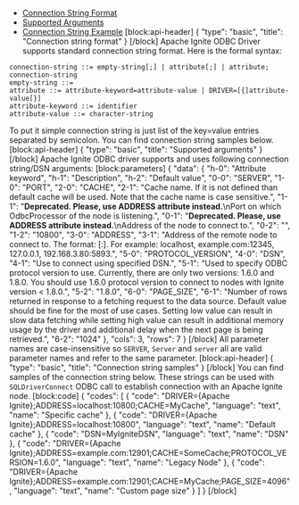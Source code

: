 * [Connection String Format](#connection-string-format)
* [Supported Arguments](#supported-arguments)
* [Connection String Example](#connection-string-example)
[block:api-header]
{
  "type": "basic",
  "title": "Connection string format"
}
[/block]
Apache Ignite ODBC Driver supports standard connection string format. Here is the formal syntax:

```
connection-string ::= empty-string[;] | attribute[;] | attribute; connection-string
empty-string ::=
attribute ::= attribute-keyword=attribute-value | DRIVER=[{]attribute-value[}]
attribute-keyword ::= identifier
attribute-value ::= character-string
```

To put it simple connection string is just list of the key=value entries separated by semicolon. You can find connection string samples below.
[block:api-header]
{
  "type": "basic",
  "title": "Supported arguments"
}
[/block]
Apache Ignite ODBC driver supports and uses following connection string/DSN
arguments:
[block:parameters]
{
  "data": {
    "h-0": "Attribute keyword",
    "h-1": "Description",
    "h-2": "Default value",
    "0-0": "SERVER",
    "1-0": "PORT",
    "2-0": "CACHE",
    "2-1": "Cache name. If it is not defined than default cache will be used. Note that the cache name is case sensitive.",
    "1-1": "**Deprecated. Please, use ADDRESS attribute instead.**\nPort on which OdbcProcessor of the node is listening.",
    "0-1": "**Deprecated. Please, use ADDRESS attribute instead.**\nAddress of the node to connect to.",
    "0-2": "",
    "1-2": "10800",
    "3-0": "ADDRESS",
    "3-1": "Address of the remote node to connect to. The format: <host>[:<port>]. For example: localhost, example.com:12345, 127.0.0.1, 192.168.3.80:5893.",
    "5-0": "PROTOCOL_VERSION",
    "4-0": "DSN",
    "4-1": "Use to connect using specified DSN.",
    "5-1": "Used to specify ODBC protocol version to use. Currently, there are only two versions: 1.6.0 and 1.8.0. You should use 1.6.0 protocol version to connect to nodes with Ignite version < 1.8.0.",
    "5-2": "1.8.0",
    "6-0": "PAGE_SIZE",
    "6-1": "Number of rows returned in response to a fetching request to the data source. Default value should be fine for the most of use cases. Setting low value can result in slow data fetching while setting high value can result in additional memory usage by the driver and additional delay when the next page is being retrieved.",
    "6-2": "1024"
  },
  "cols": 3,
  "rows": 7
}
[/block]
All parameter names are case-insensitive so `SERVER`, `Server` and `server` all are
valid parameter names and refer to the same parameter.
[block:api-header]
{
  "type": "basic",
  "title": "Connection string samples"
}
[/block]
You can find samples of the connection string below. These strings can be used with `SQLDriverConnect` ODBC call to establish connection with an Apache Ignite node.
[block:code]
{
  "codes": [
    {
      "code": "DRIVER={Apache Ignite};ADDRESS=localhost:10800;CACHE=MyCache",
      "language": "text",
      "name": "Specific cache"
    },
    {
      "code": "DRIVER={Apache Ignite};ADDRESS=localhost:10800",
      "language": "text",
      "name": "Default cache"
    },
    {
      "code": "DSN=MyIgniteDSN",
      "language": "text",
      "name": "DSN"
    },
    {
      "code": "DRIVER={Apache Ignite};ADDRESS=example.com:12901;CACHE=SomeCache;PROTOCOL_VERSION=1.6.0",
      "language": "text",
      "name": "Legacy Node"
    },
    {
      "code": "DRIVER={Apache Ignite};ADDRESS=example.com:12901;CACHE=MyCache;PAGE_SIZE=4096",
      "language": "text",
      "name": "Custom page size"
    }
  ]
}
[/block]